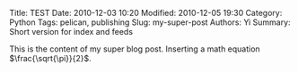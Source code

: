 Title: TEST
Date: 2010-12-03 10:20
Modified: 2010-12-05 19:30
Category: Python
Tags: pelican, publishing
Slug: my-super-post
Authors: Yi
Summary: Short version for index and feeds

This is the content of my super blog post. Inserting a math equation $\frac{\sqrt{\pi}}{2}$.